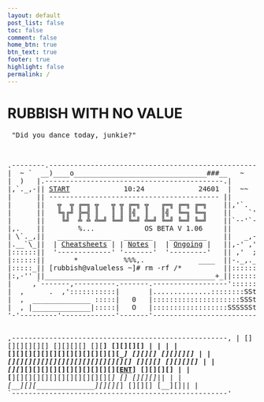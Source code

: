 ```yaml
---
layout: default
post_list: false
toc: false
comment: false
home_btn: true
btn_text: true
footer: true
highlight: false
permalink: /
---
```


<h1 class="index_title"> RUBBISH WITH NO VALUE </h1>

<div class="ascii_art">
  <pre> "Did you dance today, junkie?"</pre>
</div>
<br>

<div class="ascii_art">
<pre>
.--------.--------------------------------------------------.
|  ~ `  __)____o________________________________###__   ~   |
|  )   |.-------------------------------------------.|      |
|,`._,-|| <a href="/hl">START</a>             10:24             24601  |  ~~  |
|      || ----------------------------------------- ||      |
|      ||   ╦  ╦ ╔═╗ ╦   ╦ ╦ ╔═╗ ╦   ╔═╗ ╔═╗ ╔═╗    ||,'`.  |
|      ||   ╚╗╔╝ ╠═╣ ║   ║ ║ ║╣  ║   ║╣  ╚═╗ ╚═╗    ||    `'|
|      ||    ╚╝  ╩ ╩ ╩═╝ ╚═╝ ╚═╝ ╩═╝ ╚═╝ ╚═╝ ╚═╝    ||`--'`-|
|,.    ||        %...            OS ‌BETA V 1.06     ||      |
| \`._,||   _____________   _______    _________    ||   _,-|
|.__`\_||  | <a href="/ch">Cheatsheets</a> | | <a href="/nt">Notes</a> |  | <a href="/og">Ongoing</a> |   ||,-' ,'|
|::::::||  '-------------' '-------'  '---------'   || ,'  ;|
|::::::||       *           %%%,.             ____  ||-._,._|
|:::::_|| [rubbish@valueless ~]# rm -rf /*          ||::::::|
|:,-'' ||_________________________________________+_||::::::|
|     ,`-------,----------.-------.------------------'::::::|
|  ,      .  ,':::::::::::|       |..............::::::::SSt|
|  ,  ______________ :::::|   0   |:::::::::::::::::::::SSSt|
|  , |______________|:::::|   O   |::::::::::::::::::SSSSSSt|
'-'---------'-------------'-------'-------------------------'

 ,----------------------------------------------------,
 | [] [][][][]  [][][][][]  [][][][]  [][__] [][][][] |
 |                                                    |
 | [][][][][][][][][][][][][][____]  [][][]  [][][][] |
 | [_][][][][][][][][][][][][][][_]  [][][]  [][][][] |
 | [][_][][][][][][][][][][][][<a href="/tt">ENT</a>]          [][][][] |
 | [__][][][][][][][][][][][][____]    []    [][][]|| |
 | [__][_][______________][_][_][_]  [][][]  [__][]|| |
 `----------------------------------------------------'
  </pre>
</div>
